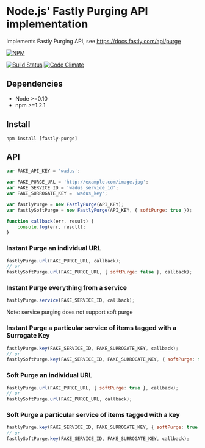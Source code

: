 # Node.js' Fastly Purging API implementation

Implements Fastly Purging API, see https://docs.fastly.com/api/purge

[![NPM](https://nodei.co/npm/fastly-purge.png?downloads=true&downloadRank=true)](https://nodei.co/npm/fastly-purge)

[![Build Status](https://travis-ci.org/CartoDB/node-fastly-purge.png?branch=master)](https://travis-ci.org/CartoDB/node-fastly-purge)
[![Code Climate](https://codeclimate.com/github/CartoDB/node-fastly-purge/badges/gpa.png)](https://codeclimate.com/github/CartoDB/node-fastly-purge)



## Dependencies

 * Node >=0.10
 * npm >=1.2.1

## Install

```shell
npm install [fastly-purge]
```

## API

```javascript
var FAKE_API_KEY = 'wadus';

var FAKE_PURGE_URL = 'http://example.com/image.jpg';
var FAKE_SERVICE_ID = 'wadus_service_id';
var FAKE_SURROGATE_KEY = 'wadus_key';

var fastlyPurge = new FastlyPurge(API_KEY);
var fastlySoftPurge = new FastlyPurge(API_KEY, { softPurge: true });

function callback(err, result) {
    console.log(err, result);
}
```

### Instant Purge an individual URL

```javascript
fastlyPurge.url(FAKE_PURGE_URL, callback);
// or
fastlySoftPurge.url(FAKE_PURGE_URL, { softPurge: false }, callback);
```

### Instant Purge everything from a service

```javascript
fastlyPurge.service(FAKE_SERVICE_ID, callback);
```

Note: service purging does not support soft purge


### Instant Purge a particular service of items tagged with a Surrogate Key

```javascript
fastlyPurge.key(FAKE_SERVICE_ID, FAKE_SURROGATE_KEY, callback);
// or
fastlySoftPurge.key(FAKE_SERVICE_ID, FAKE_SURROGATE_KEY, { softPurge: false }, callback);
```

### Soft Purge an individual URL

```javascript
fastlyPurge.url(FAKE_PURGE_URL, { softPurge: true }, callback);
// or
fastlySoftPurge.url(FAKE_PURGE_URL, callback);
```

### Soft Purge a particular service of items tagged with a key

```javascript
fastlyPurge.key(FAKE_SERVICE_ID, FAKE_SURROGATE_KEY, { softPurge: true }, callback);
// or
fastlySoftPurge.key(FAKE_SERVICE_ID, FAKE_SURROGATE_KEY, callback);
```
